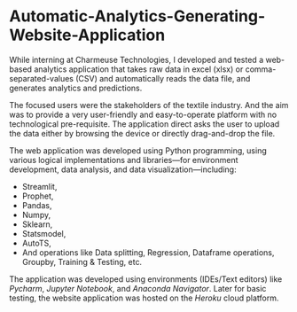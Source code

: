 # Automatic-Analytics-Generating-Website-Application

While interning at Charmeuse Technologies, I developed and tested a web-based analytics application that takes raw data in excel (xlsx) or comma-separated-values (CSV) and automatically reads the data file, and generates analytics and predictions.

The focused users were the stakeholders of the textile industry. And the aim was to provide a very user-friendly and easy-to-operate platform with no technological pre-requisite. The application direct asks the user to upload the data either by browsing the device or directly drag-and-drop the file.

The web application was developed using Python programming, using various logical implementations and libraries—for environment development, data analysis, and data visualization—including:
* Streamlit,
* Prophet,
* Pandas,
* Numpy,
* Sklearn,
* Statsmodel,
* AutoTS,
* And operations like Data splitting, Regression, Dataframe operations, Groupby, Training & Testing, etc.

The application was developed using environments (IDEs/Text editors) like *Pycharm*, *Jupyter Notebook*, and *Anaconda Navigator*. Later for basic testing, the website application was hosted on the *Heroku* cloud platform.
